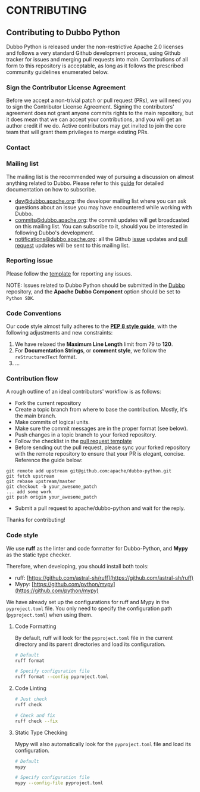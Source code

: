 # CONTRIBUTING

## Contributing to Dubbo Python

Dubbo Python is released under the non-restrictive Apache 2.0 licenses and follows a very standard Github development process, using Github tracker for issues and merging pull requests into main. Contributions of all form to this repository is acceptable, as long as it follows the prescribed community guidelines enumerated below.

### Sign the Contributor License Agreement

Before we accept a non-trivial patch or pull request (PRs), we will need you to sign the Contributor License Agreement. Signing the contributors' agreement does not grant anyone commits rights to the main repository, but it does mean that we can accept your contributions, and you will get an author credit if we do. Active contributors may get invited to join the core team that will grant them privileges to merge existing PRs.

### Contact

### Mailing list

The mailing list is the recommended way of pursuing a discussion on almost anything related to Dubbo. Please refer to this [guide](https://github.com/apache/dubbo/wiki/Mailing-list-subscription-guide) for detailed documentation on how to subscribe.

- [dev@dubbo.apache.org](mailto:dev-subscribe@dubbo.apache.org): the developer mailing list where you can ask questions about an issue you may have encountered while working with Dubbo.
- [commits@dubbo.apache.org](mailto:commits-subscribe@dubbo.apache.org): the commit updates will get broadcasted on this mailing list. You can subscribe to it, should you be interested in following Dubbo's development.
- [notifications@dubbo.apache.org](mailto:notifications-subscribe@dubbo.apache.org): all the Github [issue](https://github.com/apache/dubbo/issues) updates and [pull request](https://github.com/apache/dubbo/pulls) updates will be sent to this mailing list.

### Reporting issue

Please follow the [template](https://github.com/apache/dubbo/issues/new?template=dubbo-issue-report-template.md) for reporting any issues.

NOTE: Issues related to Dubbo Python should be submitted in the [Dubbo](https://github.com/apache/dubbo/issues) repository, and the **Apache Dubbo Component** option should be set to `Python SDK`.

### Code Conventions

Our code style almost fully adheres to the [**PEP 8 style guide**](https://peps.python.org/pep-0008/), with the following adjustments and new constraints:

1. We have relaxed the **Maximum Line Length** limit from 79 to **120**.
2. For **Documentation Strings**, or **comment style**, we follow the `reStructuredText` format.
3. ...

### Contribution flow

A rough outline of an ideal contributors' workflow is as follows:

- Fork the current repository
- Create a topic branch from where to base the contribution. Mostly, it's the main branch.
- Make commits of logical units.
- Make sure the commit messages are in the proper format (see below).
- Push changes in a topic branch to your forked repository.
- Follow the checklist in the [pull request template](https://github.com/apache/dubbo-python/blob/main/.github/PULL_REQUEST_TEMPLATE.md)
- Before sending out the pull request, please sync your forked repository with the remote repository to ensure that your PR is elegant, concise. Reference the guide below:

```
git remote add upstream git@github.com:apache/dubbo-python.git
git fetch upstream
git rebase upstream/master
git checkout -b your_awesome_patch
... add some work
git push origin your_awesome_patch

```

- Submit a pull request to apache/dubbo-python and wait for the reply.

Thanks for contributing!

### Code style

We use **ruff** as the linter and code formatter for Dubbo-Python, and **Mypy** as the static type checker.

Therefore, when developing, you should install both tools:

- ruff: [https://github.com/astral-sh/ruff](https://github.com/astral-sh/ruff)
- Mypy: [https://github.com/python/mypy](https://github.com/python/mypy)

We have already set up the configurations for ruff and Mypy in the `pyproject.toml` file. You only need to specify the configuration path (`pyproject.toml`) when using them.

1. Code Formatting
   
    By default, ruff will look for the `pyproject.toml` file in the current directory and its parent directories and load its configuration.
    
    ```bash
    # Default
    ruff format
    
    # Specify configuration file
    ruff format --config pyproject.toml
    ```
    
2. Code Linting
   
    ```bash
    # Just check
    ruff check
    
    # Check and fix
    ruff check --fix
    ```
    
3. Static Type Checking
   
    Mypy will also automatically look for the `pyproject.toml` file and load its configuration.
    
    ```bash
    # Default
    mypy
    
    # Specify configuration file
    mypy --config-file pyproject.toml
    ```